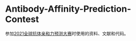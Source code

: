 # Antibody-Affinity-Prediction-Contest

参加[2021全球抗体亲和力预测大赛](https://js.dclab.run/v2/cmptDetail.html?type=official&id=562)时使用的资料、文献和代码。
